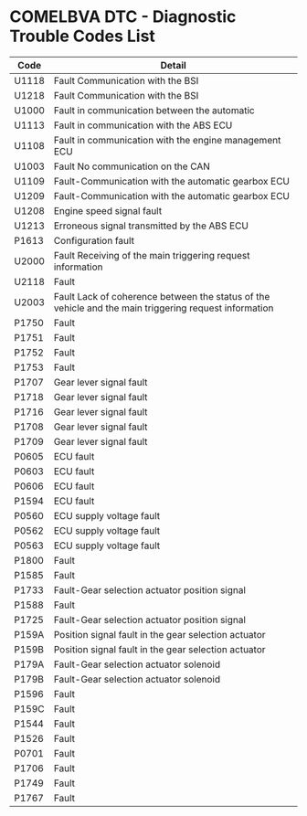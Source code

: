 # COMELBVA DTC - Diagnostic Trouble Codes List

| Code | Detail |
| - | - |
| U1118 | Fault Communication with the BSI |
| U1218 | Fault Communication with the BSI |
| U1000 | Fault in communication between the automatic |
| U1113 | Fault in communication with the ABS ECU |
| U1108 | Fault in communication with the engine management ECU |
| U1003 | Fault No communication on the CAN |
| U1109 | Fault-Communication with the automatic gearbox ECU |
| U1209 | Fault-Communication with the automatic gearbox ECU |
| U1208 | Engine speed signal fault |
| U1213 | Erroneous signal transmitted by the ABS ECU |
| P1613 | Configuration fault |
| U2000 | Fault Receiving of the main triggering request information |
| U2118 | Fault |
| U2003 | Fault Lack of coherence between the status of the vehicle and the main triggering request information |
| P1750 | Fault |
| P1751 | Fault |
| P1752 | Fault |
| P1753 | Fault |
| P1707 | Gear lever signal fault |
| P1718 | Gear lever signal fault |
| P1716 | Gear lever signal fault |
| P1708 | Gear lever signal fault |
| P1709 | Gear lever signal fault |
| P0605 | ECU fault |
| P0603 | ECU fault |
| P0606 | ECU fault |
| P1594 | ECU fault |
| P0560 | ECU supply voltage fault |
| P0562 | ECU supply voltage fault |
| P0563 | ECU supply voltage fault |
| P1800 | Fault |
| P1585 | Fault |
| P1733 | Fault-Gear selection actuator position signal |
| P1588 | Fault |
| P1725 | Fault-Gear selection actuator position signal |
| P159A | Position signal fault in the gear selection actuator |
| P159B | Position signal fault in the gear selection actuator |
| P179A | Fault-Gear selection actuator solenoid |
| P179B | Fault-Gear selection actuator solenoid |
| P1596 | Fault |
| P159C | Fault |
| P1544 | Fault |
| P1526 | Fault |
| P0701 | Fault |
| P1706 | Fault |
| P1749 | Fault |
| P1767 | Fault |
